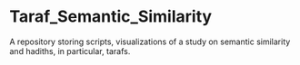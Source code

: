 # Taraf_Semantic_Similarity
A repository storing scripts, visualizations of a study on semantic similarity and hadiths, in particular, tarafs.
